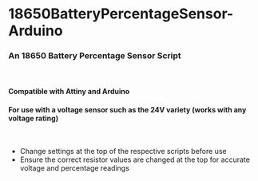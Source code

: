 # 18650BatteryPercentageSensor-Arduino
 
### An 18650 Battery Percentage Sensor Script

</br>

#### Compatible with Attiny and Arduino
#### For use with a voltage sensor such as the 24V variety (works with any voltage rating)
</br>

- Change settings at the top of the respective scripts before use
- Ensure the correct resistor values are changed at the top for accurate voltage and percentage readings
